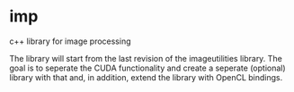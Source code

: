 imp
===

c++ library for image processing

The library will start from the last revision of the imageutilities library. The goal is to seperate the CUDA functionality and create a seperate (optional) library with that and, in addition, extend the library with OpenCL bindings.
